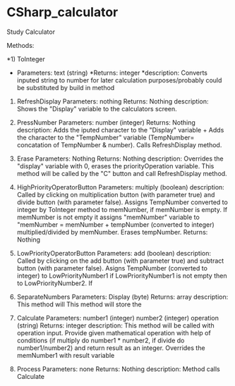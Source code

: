 # CSharp_calculator
Study Calculator

Methods:

*1) ToInteger
*	Parameters: text	(string)
*Returns: integer
*description: Converts inputed string to number for later calculation purposes/probably could be substituted by build in method 


1) RefreshDisplay
	Parameters: nothing
Returns: Nothing
description: Shows the "Display" variable to the calculators screen.

2) PressNumber
	Parameters: number (integer)
Returns: Nothing
description: Adds the iputed character to the "Display" variable + Adds the character to the "TempNumber" variable (TempNumber= concatation of TempNumber & number). Calls RefreshDisplay method.

3) Erase
	Parameters: Nothing
Returns: Nothing
description: Overrides the "display" variable with 0, erases the priorityOperation variable. This method will be called by the "C" button and call RefreshDisplay method.

4) HighPriorityOperatorButton
	Parameters: multiply (boolean)
description: Called by clicking on multiplication button (with parameter true) and divide button (with parameter false). Assigns TempNumber converted to integer by ToInteger method to memNumber, if memNumber is empty. If memNumber is not empty it assigns "memNumber" variable to "memNumber = memNumber + tempNumber (converted to integer) multiplied/divided by memNumber. Erases tempNumber.
Returns: Nothing

5) LowPriorityOperatorButton
	Parameters: add (boolean)
description: Called by clicking on the add button (with parameter true) and subtract button (with parameter false). Asigns TempNumber (converted to integer) to LowPriorityNumber1 if LowPriorityNumber1 is not empty then to LowPriorityNumber2. If 


4) SeparateNumbers
	Parameters:	Display (byte) 
Returns: array
description: This method will 
This method will store the 

5) Calculate
	Parameters:	number1		(integer)
				number2		(integer)
				operation	(string)
Returns: integer
description: This method will be called with operation input. Provide given mathematical operation with help of conditions (if multiply do number1 * number2, if divide do number1/number2) and return result as an integer.
Overrides the memNumber1 with result variable


6) Process
	Parameters: none
Returns: Nothing
description: Method calls Calculate